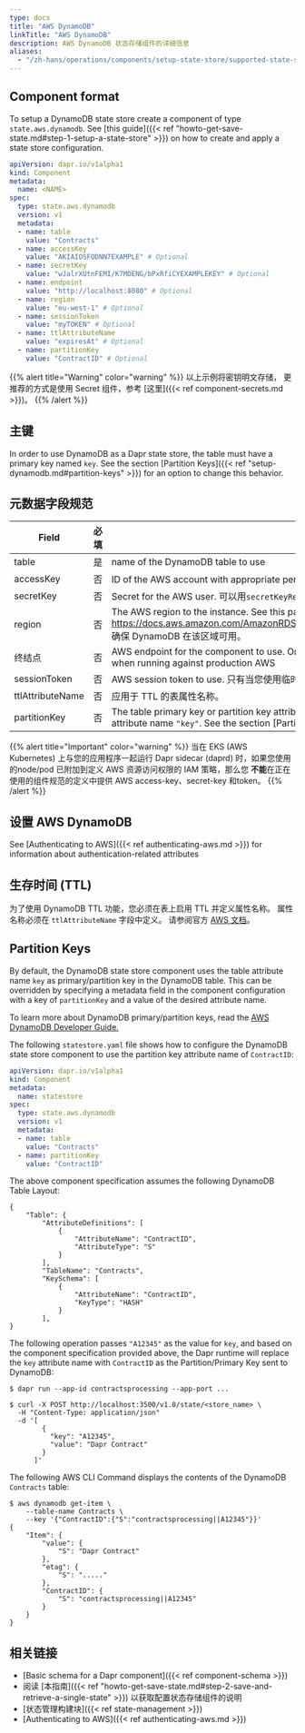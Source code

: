 ```yaml
---
type: docs
title: "AWS DynamoDB"
linkTitle: "AWS DynamoDB"
description: AWS DynamoDB 状态存储组件的详细信息
aliases:
  - "/zh-hans/operations/components/setup-state-store/supported-state-stores/setup-dynamodb/"
---
```


## Component format

To setup a DynamoDB state store create a component of type `state.aws.dynamodb`. See [this guide]({{< ref "howto-get-save-state.md#step-1-setup-a-state-store" >}}) on how to create and apply a state store configuration.

```yaml
apiVersion: dapr.io/v1alpha1
kind: Component
metadata:
  name: <NAME>
spec:
  type: state.aws.dynamodb
  version: v1
  metadata:
  - name: table
    value: "Contracts"
  - name: accessKey
    value: "AKIAIOSFODNN7EXAMPLE" # Optional
  - name: secretKey
    value: "wJalrXUtnFEMI/K7MDENG/bPxRfiCYEXAMPLEKEY" # Optional
  - name: endpoint
    value: "http://localhost:8080" # Optional
  - name: region
    value: "eu-west-1" # Optional
  - name: sessionToken
    value: "myTOKEN" # Optional
  - name: ttlAttributeName
    value: "expiresAt" # Optional
  - name: partitionKey
    value: "ContractID" # Optional
```

{{% alert title="Warning" color="warning" %}}
以上示例将密钥明文存储， 更推荐的方式是使用 Secret 组件，参考 [这里]({{< ref component-secrets.md >}})。
{{% /alert %}}

## 主键

In order to use DynamoDB as a Dapr state store, the table must have a primary key named `key`. See the section [Partition Keys]({{< ref "setup-dynamodb.md#partition-keys" >}}) for an option to change this behavior.

## 元数据字段规范

| Field            | 必填 | 详情                                                                                                                                                                                                                     | 示例                                           |
| ---------------- |:--:| ---------------------------------------------------------------------------------------------------------------------------------------------------------------------------------------------------------------------- | -------------------------------------------- |
| table            | 是  | name of the DynamoDB table to use                                                                                                                                                                                      | `"Contracts"`                                |
| accessKey        | 否  | ID of the AWS account with appropriate permissions to SNS and SQS. 可以用`secretKeyRef`来引用密钥。                                                                                                                             | `"AKIAIOSFODNN7EXAMPLE"`                     |
| secretKey        | 否  | Secret for the AWS user. 可以用`secretKeyRef`来引用密钥。                                                                                                                                                                       | `"wJalrXUtnFEMI/K7MDENG/bPxRfiCYEXAMPLEKEY"` |
| region           | 否  | The AWS region to the instance. See this page for valid regions: https://docs.aws.amazon.com/AmazonRDS/latest/UserGuide/Concepts.RegionsAndAvailabilityZones.html. 确保 DynamoDB 在该区域可用。                                 | `"us-east-1"`                                |
| 终结点              | 否  | AWS endpoint for the component to use. Only used for local development. The `endpoint` is unncessary when running against production AWS                                                                               | `"http://localhost:4566"`                    |
| sessionToken     | 否  | AWS session token to use.  只有当您使用临时安全凭证时才需要会话令牌。                                                                                                                                                                       | `"TOKEN"`                                    |
| ttlAttributeName | 否  | 应用于 TTL 的表属性名称。                                                                                                                                                                                                        | `"expiresAt"`                                |
| partitionKey     | 否  | The table primary key or partition key attribute name. This field is used to replace the default primary key attribute name `"key"`. See the section [Partition Keys]({{< ref "setup-dynamodb.md#partition-keys" >}}). | `"ContractID"`                               |

{{% alert title="Important" color="warning" %}}
当在 EKS (AWS Kubernetes) 上与您的应用程序一起运行 Dapr sidecar (daprd) 时，如果您使用的node/pod 已附加到定义 AWS 资源访问权限的 IAM 策略，那么您 **不能**在正在使用的组件规范的定义中提供 AWS access-key、secret-key 和token。
{{% /alert %}}

## 设置 AWS DynamoDB

See [Authenticating to AWS]({{< ref authenticating-aws.md >}}) for information about authentication-related attributes

## 生存时间 (TTL)

为了使用 DynamoDB TTL 功能，您必须在表上启用 TTL 并定义属性名称。 属性名称必须在 `ttlAttributeName` 字段中定义。 请参阅官方 [AWS 文档](https://docs.aws.amazon.com/amazondynamodb/latest/developerguide/TTL.html)。

## Partition Keys

By default, the DynamoDB state store component uses the table attribute name `key` as primary/partition key in the DynamoDB table. This can be overridden by specifying a metadata field in the component configuration with a key of `partitionKey` and a value of the desired attribute name.

To learn more about DynamoDB primary/partition keys, read the [AWS DynamoDB Developer Guide.](https://docs.aws.amazon.com/amazondynamodb/latest/developerguide/HowItWorks.CoreComponents.html#HowItWorks.CoreComponents.PrimaryKey)

The following `statestore.yaml` file shows how to configure the DynamoDB state store component to use the partition key attribute name of `ContractID`:

```yaml
apiVersion: dapr.io/v1alpha1
kind: Component
metadata:
  name: statestore
spec:
  type: state.aws.dynamodb
  version: v1
  metadata:
  - name: table
    value: "Contracts"
  - name: partitionKey
    value: "ContractID"
```

The above component specification assumes the following DynamoDB Table Layout:

```console
{
    "Table": {
        "AttributeDefinitions": [
            {
                "AttributeName": "ContractID",
                "AttributeType": "S"
            }
        ],
        "TableName": "Contracts",
        "KeySchema": [
            {
                "AttributeName": "ContractID",
                "KeyType": "HASH"
            }
        ],
}
```

The following operation passes `"A12345"` as the value for `key`, and based on the component specification provided above, the Dapr runtime will replace the `key` attribute name with `ContractID` as the Partition/Primary Key sent to DynamoDB:

```shell
$ dapr run --app-id contractsprocessing --app-port ...

$ curl -X POST http://localhost:3500/v1.0/state/<store_name> \
  -H "Content-Type: application/json"
  -d '[
        {
          "key": "A12345",
          "value": "Dapr Contract"
        }
      ]'
```

The following AWS CLI Command displays the contents of the DynamoDB `Contracts` table:
```shell
$ aws dynamodb get-item \
    --table-name Contracts \
    --key '{"ContractID":{"S":"contractsprocessing||A12345"}}' 
{
    "Item": {
        "value": {
            "S": "Dapr Contract"
        },
        "etag": {
            "S": "....."
        },
        "ContractID": {
            "S": "contractsprocessing||A12345"
        }
    }
}
```

## 相关链接

- [Basic schema for a Dapr component]({{< ref component-schema >}})
- 阅读 [本指南]({{< ref "howto-get-save-state.md#step-2-save-and-retrieve-a-single-state" >}}) 以获取配置状态存储组件的说明
- [状态管理构建块]({{< ref state-management >}})
- [Authenticating to AWS]({{< ref authenticating-aws.md >}})
